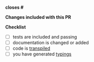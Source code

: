 <!--
Thank you for your pull request. Please provide a description above and review
the requirements below.
Bug fixes and new features should include tests.
Contributors guide: https://github.com/onaio/js-tools#contribution-guidelines
-->

**closes #**

<!-- What issue does this pr close -->

**Changes included with this PR**

<!--
list of non-trivial changes included with the PR 
-->


**Checklist**

<!-- Remove items that do not apply. For completed items, change [ ] to [x]. -->

- [ ] tests are included and passing
- [ ] documentation is changed or added
- [ ] code is [transpiled](https://github.com/onaio/js-tools#transpiling-the-package-and-generating-type-definations-for-it)
- [ ] you have generated [typings](https://github.com/onaio/js-tools#transpiling-the-package-and-generating-type-definations-for-it)
